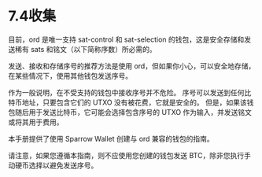 # 7.4收集

目前，ord 是唯一支持 sat-control 和 sat-selection 的钱包，这是安全存储和发送稀有 sats 和铭文（以下简称序数）所必需的。

发送、接收和存储序号的推荐方法是使用 ord，但如果你小心，可以安全地存储，在某些情况下，使用其他钱包发送序号。

作为一般说明，在不受支持的钱包中接收序号并不危险。 序号可以发送到任何比特币地址，只要包含它们的 UTXO 没有被花费，它就是安全的。 但是，如果该钱包随后用于发送比特币，它可能会选择包含序号的 UTXO 作为输入，并发送铭文或将其用于费用。

本手册提供了使用 Sparrow Wallet 创建与 ord 兼容的钱包的指南。

请注意，如果您遵循本指南，则不应使用您创建的钱包发送 BTC，除非您执行手动硬币选择以避免发送序号。
